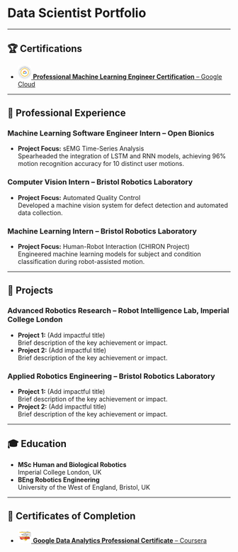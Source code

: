 # Data Scientist Portfolio  

---

## 🏆 Certifications  
- [<img src="assets/img/google_mle_professional_certification.png" alt="Google MLE Logo" width="30"> **Professional Machine Learning Engineer Certification** – Google Cloud](https://www.credly.com/badges/75c1d277-9725-4c95-a295-93ac103cd3d0/linked_in_profile)  

---

## 💼 Professional Experience  
### Machine Learning Software Engineer Intern – Open Bionics  
- **Project Focus:** sEMG Time-Series Analysis  
  Spearheaded the integration of LSTM and RNN models, achieving 96% motion recognition accuracy for 10 distinct user motions.  

### Computer Vision Intern – Bristol Robotics Laboratory  
- **Project Focus:** Automated Quality Control  
  Developed a machine vision system for defect detection and automated data collection.  

### Machine Learning Intern – Bristol Robotics Laboratory  
- **Project Focus:** Human-Robot Interaction (CHIRON Project)  
  Engineered machine learning models for subject and condition classification during robot-assisted motion.  

---

## 🚀 Projects  
### Advanced Robotics Research – Robot Intelligence Lab, Imperial College London  
- **Project 1:** (Add impactful title)  
  Brief description of the key achievement or impact.  
- **Project 2:** (Add impactful title)  
  Brief description of the key achievement or impact.  

### Applied Robotics Engineering – Bristol Robotics Laboratory  
- **Project 1:** (Add impactful title)  
  Brief description of the key achievement or impact.  
- **Project 2:** (Add impactful title)  
  Brief description of the key achievement or impact.  

---

## 🎓 Education  
- **MSc Human and Biological Robotics**  
  Imperial College London, UK  
- **BEng Robotics Engineering**  
  University of the West of England, Bristol, UK  

---

## 📜 Certificates of Completion  
- [<img src="assets/img/google_da_certificate.png" alt="Google DA Logo" width="30"> **Google Data Analytics Professional Certificate** – Coursera](https://www.coursera.org/account/accomplishments/specialization/5ENUXTFTXJXV)  
